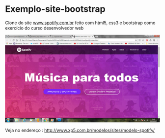 # Exemplo-site-bootstrap
Clone do site www.spotify.com.br feito com html5, css3 e bootstrap como exercício do curso desenvolvedor web

<img src="https://github.com/marciojsalmeida/Exemplo-site-bootstrap/blob/master/spotifyClone.jpg" />

Veja  no  endereço : http://www.xp5.com.br/modelos/sites/modelo-spotify/
